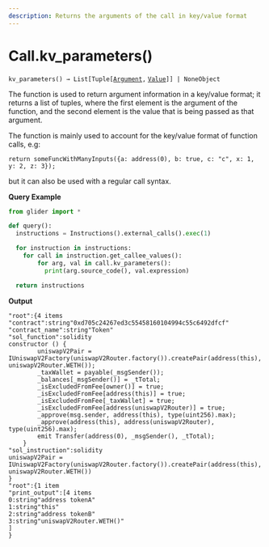 ```yaml
---
description: Returns the arguments of the call in key/value format
---
```


# Call.kv\_parameters()

`kv_parameters() → List[Tuple[`[`Argument`](../../argument/)`,` [`Value`](../)`]] | NoneObject`

The function is used to return argument information in a key/value format; it returns a list of tuples, where the first element is the argument of the function, and the second element is the value that is being passed as that argument.

The function is mainly used to account for the key/value format of function calls, e.g:

```solidity
return someFuncWithManyInputs({a: address(0), b: true, c: "c", x: 1, y: 2, z: 3});
```

but it can also be used with a regular call syntax.

&#x20;**Query Example**

```python
from glider import *

def query():
  instructions = Instructions().external_calls().exec(1)

  for instruction in instructions:
    for call in instruction.get_callee_values():
        for arg, val in call.kv_parameters():
          print(arg.source_code(), val.expression)

  return instructions
```

**Output**

```solidity
"root":{4 items
"contract":string"0xd705c24267ed3c55458160104994c55c6492dfcf"
"contract_name":string"Token"
"sol_function":solidity
constructor () {
        uniswapV2Pair = IUniswapV2Factory(uniswapV2Router.factory()).createPair(address(this), uniswapV2Router.WETH());
        _taxWallet = payable(_msgSender());
        _balances[_msgSender()] = _tTotal;
        _isExcludedFromFee[owner()] = true;
        _isExcludedFromFee[address(this)] = true;
        _isExcludedFromFee[_taxWallet] = true;
        _isExcludedFromFee[address(uniswapV2Router)] = true;
        _approve(msg.sender, address(this), type(uint256).max);
        _approve(address(this), address(uniswapV2Router), type(uint256).max);
        emit Transfer(address(0), _msgSender(), _tTotal);
    }
"sol_instruction":solidity
uniswapV2Pair = IUniswapV2Factory(uniswapV2Router.factory()).createPair(address(this), uniswapV2Router.WETH())
}
"root":{1 item
"print_output":[4 items
0:string"address tokenA"
1:string"this"
2:string"address tokenB"
3:string"uniswapV2Router.WETH()"
]
}
```

